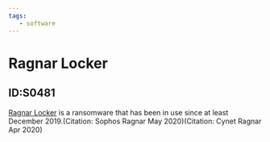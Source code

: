 ```yaml
---
tags:
   - software
---
```

# Ragnar Locker
## ID:S0481
[Ragnar Locker](/mitre/software/S0481) is a ransomware that has been in use since at least December 2019.(Citation: Sophos Ragnar May 2020)(Citation: Cynet Ragnar Apr 2020)
